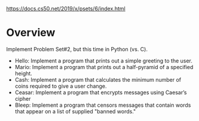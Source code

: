 https://docs.cs50.net/2019/x/psets/6/index.html

# Overview

Implement Problem Set#2, but this time in Python (vs. C).

* Hello: Implement a program that prints out a simple greeting to the user.
* Mario: Implement a program that prints out a half-pyramid of a specified height.
* Cash: Implement a program that calculates the minimum number of coins required to give a user change.
* Ceasar: Implement a program that encrypts messages using Caesar’s cipher
* Bleep: Implement a program that censors messages that contain words that appear on a list of supplied "banned words."
